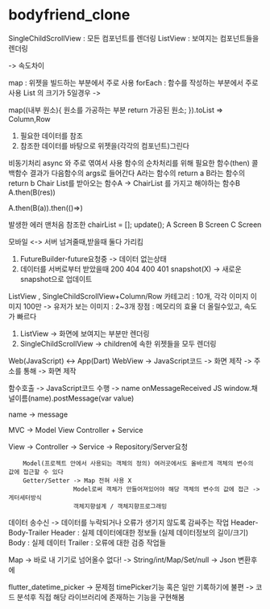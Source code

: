 # bodyfriend_clone


SingleChildScrollView : 모든 컴포넌트를 렌더링
ListView : 보여지는 컴포넌트들을 렌더링

-> 속도차이


map : 위젯을 빌드하는 부분에서 주로 사용
forEach : 함수를 작성하는 부분에서 주로 사용
List 의 크기가 5일경우 ->

map((내부 원소){
    원소를 가공하는 부분
    return 가공된 원소;
}).toList => Column,Row

1. 필요한 데이터를 참조
2. 참조한 데이터를 바탕으로 위젯을(각각의 컴포넌트)그린다

비동기처리 async 와 주로 엮여서 사용
함수의 순차처리를 위해 필요한 함수(then) 콜백함수 결과가 다음함수의 args로 들어간다
A라는 함수의 return a
B라는 함수의 return b
Chair List를 받아오는 함수A -> ChairList 를 가지고 해야하는 함수B
A.then(B(res))

A.then(B(a)).then(()=>)

발생한 에러
맨처음 참조한 chairList = [];
update();
A Screen
B Screen
C Screen

모바일 <-> 서버
넘겨줄때,받을때 둘다 가리킴
1) FutureBuilder-future요청중 -> 데이터 없는상태
2) 데이터를 서버로부터 받았을때 200 404 400 401  snapshot(X) -> 새로운 snapshot으로 업데이트

ListView , SingleChildScrollView+Column/Row
카테고리 : 10개, 각각 이미지
이미지 100만 -> 유저가 보는 이미지 : 2~3개 장점 : 메모리의 효율 더 올릴수있고, 속도가 빠르다
1) ListView -> 화면에 보여지는 부분만 렌더링
2) SingleChildScrollView -> children에 속한 위젯들을 모두 렌더링


Web(JavaScript) <-> App(Dart)
WebView -> JavaScript코드 -> 화면 제작
        -> 주소를 통해 -> 화면 제작

함수호출 -> JavaScript코드 수행 -> name onMessageReceived
JS
window.채널이름(name).postMessage(var value)

name -> message



MVC -> Model View Controller + Service

View -> Controller -> Service -> Repository/Server요청

        Model(프로젝트 안에서 사용되는 객체의 정의) 여러곳에서도 올바르게 객체의 변수의 값에 접근할 수 있다
        Getter/Setter -> Map 전혀 사용 X
                      Model로써 객체가 만들어져있어야 해당 객체의 변수의 값에 접근 -> 게터세터방식
                      객체지향설계 / 객체지향프로그래밍


데이터 송수신 -> 데이터를 누락되거나 오류가 생기지 않도록 감싸주는 작업
Header-Body-Trailer
Header : 실제 데이터에대한 정보들 (실제 데이터정보의 길이/크기)
Body : 실제 데이터
Trailer : 오류에 대한 검증 작업들

Map -> 바로 내 기기로 넘어올수 없다! -> String/int/Map/Set/null -> Json 변환후에












flutter_datetime_picker -> 문제점 timePicker기능 혹은 일만 기록하기에 불편 -> 코드 분석후 직접 해당 라이브러리에 존재하는 기능을 구현해봄